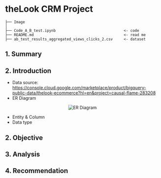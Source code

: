 # theLook CRM Project
```
├── Image                       
│
├── Code_A_B_test.ipynb                               <- code
├── README.md                                         <- read me
├── ab_test_results_aggregated_views_clicks_2.csv     <- dataset

```
## 1. Summary

## 2. Introduction
- Data source: https://console.cloud.google.com/marketplace/product/bigquery-public-data/thelook-ecommerce?hl=en&project=causal-flame-283208
- ER Diagram
<div style="text-align:center;">

![ER Diagram](https://github.com/Taweilo/theLook_CRM/blob/main/Image/theLook_ERD.jpg)

</div>


- Entity & Column
- Data type

## 2. Objective

## 3. Analysis

## 4. Recommendation

